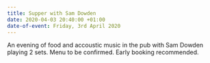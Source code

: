 ```yaml
---
title: Supper with Sam Dowden
date: 2020-04-03 20:40:00 +01:00
date-of-event: Friday, 3rd April 2020
---
```


An evening of food and accoustic music in the pub with Sam Dowden playing 2 sets.  Menu to be confirmed.  Early booking recommended.